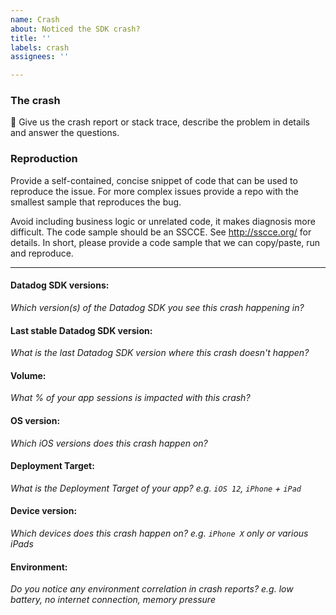 ```yaml
---
name: Crash
about: Noticed the SDK crash?
title: ''
labels: crash
assignees: ''

---
```


### The crash

📝 Give us the crash report or stack trace, describe the problem in details and answer the questions.

### Reproduction

Provide a self-contained, concise snippet of code that can be used to reproduce the issue.
For more complex issues provide a repo with the smallest sample that reproduces the bug.

Avoid including business logic or unrelated code, it makes diagnosis more difficult.
The code sample should be an SSCCE. See http://sscce.org/ for details. In short, please provide a code sample that we can copy/paste, run and reproduce.

---

#### Datadog SDK versions:

_Which version(s) of the Datadog SDK you see this crash happening in?_

#### Last stable Datadog SDK version:

_What is the last Datadog SDK version where this crash doesn't happen?_

#### Volume:

_What % of your app sessions is impacted with this crash?_

#### OS version:

_Which iOS versions does this crash happen on?_

#### Deployment Target:

_What is the Deployment Target of your app? e.g. `iOS 12`, `iPhone` + `iPad`_

#### Device version:

_Which devices does this crash happen on? e.g. `iPhone X` only or various iPads_

#### Environment:

_Do you notice any environment correlation in crash reports? e.g. low battery, no internet connection, memory pressure_
